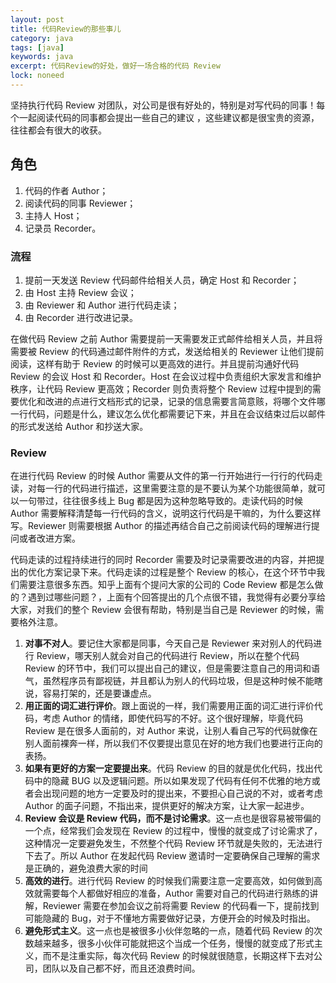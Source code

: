 ```yaml
---
layout: post
title: 代码Review的那些事儿
category: java
tags: [java]
keywords: java
excerpt: 代码Review的好处，做好一场合格的代码 Review
lock: noneed
---
```


坚持执行代码 Review 对团队，对公司是很有好处的，特别是对写代码的同事！每个一起阅读代码的同事都会提出一些自己的建议 ，这些建议都是很宝贵的资源，往往都会有很大的收获。

## 角色

1. 代码的作者 Author；
2. 阅读代码的同事 Reviewer；
3. 主持人 Host；
4. 记录员 Recorder。

### 流程

1. 提前一天发送 Review 代码邮件给相关人员，确定 Host 和 Recorder；
2. 由 Host 主持 Review 会议；
3. 由 Reviewer 和 Author 进行代码走读；
4. 由 Recorder 进行改进记录。

在做代码 Review 之前 Author 需要提前一天需要发正式邮件给相关人员，并且将需要被 Review 的代码通过邮件附件的方式，发送给相关的 Reviewer 让他们提前阅读，这样有助于 Review 的时候可以更高效的进行。并且提前沟通好代码 Review 的会议 Host 和 Recorder。Host 在会议过程中负责组织大家发言和维护秩序，让代码 Review 更高效；Recorder 则负责将整个 Review 过程中提到的需要优化和改进的点进行文档形式的记录，记录的信息需要言简意赅，将哪个文件哪一行代码，问题是什么，建议怎么优化都需要记下来，并且在会议结束过后以邮件的形式发送给 Author 和抄送大家。

### Review

在进行代码 Review 的时候 Author 需要从文件的第一行开始进行一行行的代码走读，对每一行的代码进行描述，这里需要注意的是不要认为某个功能很简单，就可以一句带过，往往很多线上 Bug 都是因为这种忽略导致的。走读代码的时候 Author 需要解释清楚每一行代码的含义，说明这行代码是干嘛的，为什么要这样写。Reviewer 则需要根据 Author 的描述再结合自己之前阅读代码的理解进行提问或者改进方案。

代码走读的过程持续进行的同时 Recorder 需要及时记录需要改进的内容，并把提出的优化方案记录下来。代码走读的过程是整个 Review 的核心，在这个环节中我们需要注意很多东西。知乎上面有个提问大家的公司的 Code Review 都是怎么做的？遇到过哪些问题？，上面有个回答提出的几个点很不错，我觉得有必要分享给大家，对我们的整个 Review 会很有帮助，特别是当自己是 Reviewer 的时候，需要格外注意。

1. **对事不对人**。要记住大家都是同事，今天自己是 Reviewer 来对别人的代码进行 Review，哪天别人就会对自己的代码进行 Review，所以在整个代码 Review 的环节中，我们可以提出自己的建议，但是需要注意自己的用词和语气，虽然程序员有鄙视链，并且都认为别人的代码垃圾，但是这种时候不能瞎说，容易打架的，还是要谦虚点。
2. **用正面的词汇进行评价**。跟上面说的一样，我们需要用正面的词汇进行评价代码，考虑 Author 的情绪，即使代码写的不好。这个很好理解，毕竟代码 Review 是在很多人面前的，对 Author 来说，让别人看自己写的代码就像在别人面前裸奔一样，所以我们不仅要提出意见在好的地方我们也要进行正向的表扬。
3. **如果有更好的方案一定要提出来**。代码 Review 的目的就是优化代码，找出代码中的隐藏 BUG 以及逻辑问题。所以如果发现了代码有任何不优雅的地方或者会出现问题的地方一定要及时的提出来，不要担心自己说的不对，或者考虑 Author 的面子问题，不指出来，提供更好的解决方案，让大家一起进步。
4. **Review 会议是 Review 代码，而不是讨论需求**。这一点也是很容易被带偏的一个点，经常我们会发现在 Review 的过程中，慢慢的就变成了讨论需求了，这种情况一定要避免发生，不然整个代码 Review 环节就是失败的，无法进行下去了。所以 Author 在发起代码 Review 邀请时一定要确保自己理解的需求是正确的，避免浪费大家的时间
5. **高效的进行**。进行代码 Review 的时候我们需要注意一定要高效，如何做到高效就需要每个人都做好相应的准备，Author 需要对自己的代码进行熟练的讲解，Reviewer 需要在参加会议之前将需要 Review 的代码看一下，提前找到可能隐藏的 Bug，对于不懂地方需要做好记录，方便开会的时候及时指出。
6. **避免形式主义**。这一点也是被很多小伙伴忽略的一点，随着代码 Review 的次数越来越多，很多小伙伴可能就把这个当成一个任务，慢慢的就变成了形式主义，而不是注重实际，每次代码 Review 的时候就很随意，长期这样下去对公司，团队以及自己都不好，而且还浪费时间。








